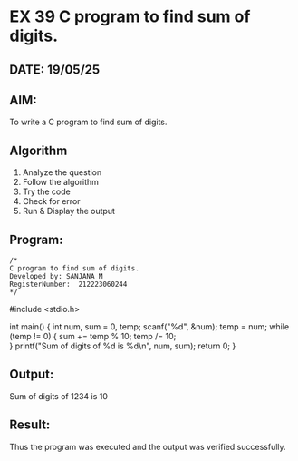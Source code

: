 # EX 39 C program to find sum of digits.
## DATE: 19/05/25
## AIM:
To write a C program to find sum of digits.

## Algorithm
1. Analyze the question
2. Follow the algorithm
3. Try the code
4.  Check for error
5. Run & Display the output

## Program:
```
/*
C program to find sum of digits.
Developed by: SANJANA M
RegisterNumber:  212223060244
*/
```
#include <stdio.h>

int main() {
    int num, sum = 0, temp;
    scanf("%d", &num);
    temp = num; 
    while (temp != 0) {
        sum += temp % 10; 
        temp /= 10;        
    }
    printf("Sum of digits of %d is %d\n", num, sum);
    return 0;
}

## Output:
Sum of digits of 1234 is 10



## Result:
Thus the program was executed and the output was verified successfully.
